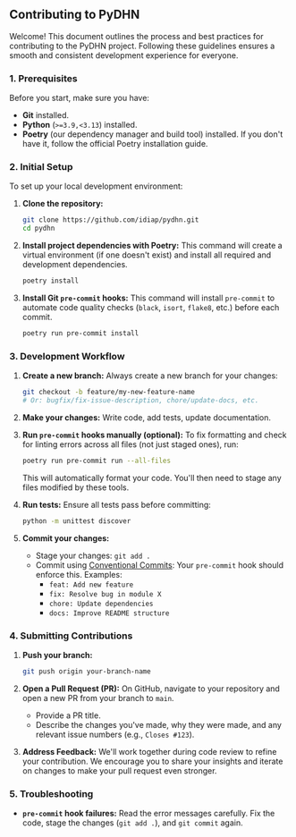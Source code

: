 ## Contributing to PyDHN

Welcome\! This document outlines the process and best practices for contributing to the PyDHN project. Following these guidelines ensures a smooth and consistent development experience for everyone.

### 1\. Prerequisites

Before you start, make sure you have:

  * **Git** installed.
  * **Python** (`>=3.9,<3.13`) installed.
  * **Poetry** (our dependency manager and build tool) installed. If you don't have it, follow the official Poetry installation guide.

### 2\. Initial Setup

To set up your local development environment:

1.  **Clone the repository:**

    ```bash
    git clone https://github.com/idiap/pydhn.git
    cd pydhn
    ```

2.  **Install project dependencies with Poetry:**
    This command will create a virtual environment (if one doesn't exist) and install all required and development dependencies.

    ```bash
    poetry install
    ```

3.  **Install Git `pre-commit` hooks:**
    This command will install `pre-commit` to automate code quality checks (`black`, `isort`, `flake8`, etc.) before each commit.

    ```bash
    poetry run pre-commit install
    ```

### 3\. Development Workflow

1.  **Create a new branch:**
    Always create a new branch for your changes:

    ```bash
    git checkout -b feature/my-new-feature-name
    # Or: bugfix/fix-issue-description, chore/update-docs, etc.
    ```

2.  **Make your changes:**
    Write code, add tests, update documentation.

3.  **Run `pre-commit` hooks manually (optional):**
    To fix formatting and check for linting errors across all files (not just staged ones), run:

    ```bash
    poetry run pre-commit run --all-files
    ```

    This will automatically format your code. You'll then need to stage any files modified by these tools.

4.  **Run tests:**
    Ensure all tests pass before committing:

    ```bash
    python -m unittest discover
    ```

5.  **Commit your changes:**

      * Stage your changes: `git add .`
      * Commit using [Conventional Commits](https://www.conventionalcommits.org/en/v1.0.0/): Your `pre-commit` hook should enforce this. Examples:
          * `feat: Add new feature`
          * `fix: Resolve bug in module X`
          * `chore: Update dependencies`
          * `docs: Improve README structure`

### 4\. Submitting Contributions

1.  **Push your branch:**

    ```bash
    git push origin your-branch-name
    ```

2.  **Open a Pull Request (PR):**
    On GitHub, navigate to your repository and open a new PR from your branch to `main`.

      * Provide a PR title.
      * Describe the changes you've made, why they were made, and any relevant issue numbers (e.g., `Closes #123`).

3.  **Address Feedback:**
    We'll work together during code review to refine your contribution. We encourage you to share your insights and iterate on changes to make your pull request even stronger.

### 5\. Troubleshooting

  * **`pre-commit` hook failures:** Read the error messages carefully. Fix the code, stage the changes (`git add .`), and `git commit` again.

